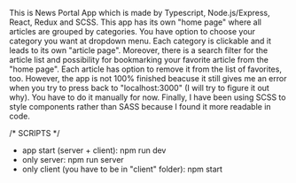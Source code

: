 This is News Portal App which is made by Typescript, Node.js/Express, React, Redux and SCSS. This app has its own "home page" where all articles are grouped by categories. You have option to choose your category you want at dropdown menu. Each category is clickable and it leads to its own "article page". Moreover, there is a search filter for the article list and possibility for bookmarking your favorite article from the "home page". Each article has option to remove it from the list of favorites, too. However, the app is not 100% finished beacuse it still gives me an error when you try to press back to "localhost:3000" (I will try to figure it out why). You have to do it manually for now. Finally, I have been using SCSS to style components rather than SASS because I found it more readable in code.

/* SCRIPTS */
- app start (server + client): npm run dev
- only server: npm run server
- only client (you have to be in "client" folder): npm start
